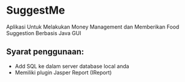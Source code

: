 # SuggestMe
Aplikasi Untuk Melakukan Money Management dan Memberikan Food Suggestion Berbasis Java GUI

## Syarat penggunaan:
- Add SQL ke dalam server database local anda
- Memiliki plugin Jasper Report (IReport)
